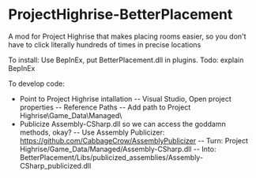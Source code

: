 # ProjectHighrise-BetterPlacement
A mod for Project Highrise that makes placing rooms easier, so you don't have to click literally hundreds of times in precise locations


To install:
Use BepInEx, put BetterPlacement.dll in plugins. Todo: explain BepInEx


To develop code:
- Point to Project Highrise intallation
-- Visual Studio, Open project properties
-- Reference Paths
-- Add path to Project Highrise\Game_Data\Managed\
- Publicize Assembly-CSharp.dll so we can access the goddamn methods, okay?
-- Use Assembly Publicizer: https://github.com/CabbageCrow/AssemblyPublicizer
-- Turn: Project Highrise/Game_Data/Managed/Assembly-CSharp.dll
-- Into: BetterPlacement/Libs/publicized_assemblies/Assembly-CSharp_publicized.dll